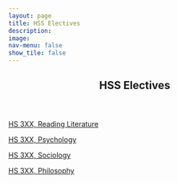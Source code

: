 ```yaml
---
layout: page
title: HSS Electives
description: 
image: 
nav-menu: false
show_tile: false
---
```


<!-- Main -->
<div id="main" class="alt">

<!-- One -->
<section id="one">
	<div class="inner">
		<header class="major">
			<h2>HSS Electives</h2>
		</header>

<!-- Content -->
<p><a href="https://epdampiitb.github.io/p/courses/hss/hs305.html">HS 3XX, Reading Literature</a></p>

<p><a href="https://epdampiitb.github.io/p/courses/hss/hs305.html">HS 3XX, Psychology</a></p>
		
<p><a href="https://epdampiitb.github.io/p/courses/hss/hs305.html">HS 3XX, Sociology</a></p>
		
<p><a href="https://epdampiitb.github.io/p/courses/hss/hs305.html">HS 3XX, Philosophy</a></p>
		
